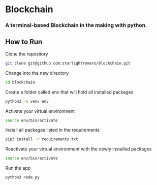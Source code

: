 # Blockchain

### A terminal-based Blockchain in the making with python.


## How to Run

Clone the repository
```zsh
git clone git@github.com:starlightromero/blockchain.git
````

Change into the new directory
```zsh
cd blockchain
```

Create a folder called env that will hold all installed packages
```zsh
python3 -m venv env
```

Activate your virtual environment
```zsh
source env/bin/activate
```

Install all packages listed in the requirements
```zsh
pip3 install -r requirements.txt
```

Reactivate your virtual environment with the newly installed packages
```zsh
source env/bin/activate
```

Run the app
```zsh
python3 node.py
```
